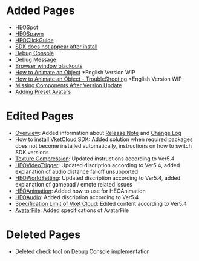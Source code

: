 # Added Pages
- [HEOSpot](../HEOComponents/HEOSpot.md)
- [HEOSpawn](../HEOComponents/HEOSpawn.md)
- [HEOClickGuide](../HEOComponents/HEOClickGuide.md)
- [SDK does not appear after install](../troubleshooting/InstallingDeeplink.md)
- [Debug Console](../debugconsole/debugconsole.md)
- [Debug Message](../debugconsole/debugmessage.md)
- [Browser window blackouts](../troubleshooting/BrowserBlackWindow.md)
- [How to Animate an Object](../WorldMakingGuide/PropAnimation.md) *English Version WIP
- [How to Animate an Object - TroubleShooting](../WorldMakingGuide/PropAnimation_TroubleShooting.md) *English Version WIP
- [Missing Components After Version Update](../troubleshooting/MissingComponents.md)
- [Adding Preset Avatars](../WorldMakingGuide/PresetAvatar.md)

# Edited Pages
- [Overview](../index.md): Added information about [Release Note](../releasenote/releasenote-5.4.md) and [Change Log](../changelog/changelog-5.4.md)
- [How to install VketCloud SDK](../AboutVketCloudSDK/SetupSDK_external.md): Added solution when required packages does not become installed automatically, instructions on how to switch SDK versions
- [Texture Compression](../heoexporter/he_TextureCompression.md): Updated instructions according to Ver5.4
- [HEOVideoTrigger](../HEOComponents/HEOVideoTrigger.md): Updated discription according to Ver5.4, added explanation of audio distance falloff unsupported
- [HEOWorldSetting](../HEOComponents/HEOWorldSetting.md): Updated discription according to Ver5.4, added explanation of gamepad / emote related issues
- [HEOAnimation](../HEOComponents/HEOAnimation.md): Added how to use for HEOAnimation
- [HEOAudio](../HEOComponents/HEOAudio.md): Added discription according to Ver5.4
- [Specification Limit of Vket Cloud](../WorldMakingGuide/UnityGuidelines.md): Edited content according to Ver5.4
- [AvatarFile](../WorldMakingGuide/AvatarFile.md): Added specifications of AvatarFile

# Deleted Pages
- Deleted check tool on Debug Console implementation